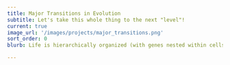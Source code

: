 ```yaml
---
title: Major Transitions in Evolution
subtitle: Let's take this whole thing to the next "level"!
current: true
image_url: '/images/projects/major_transitions.png'
sort_order: 0
blurb: Life is hierarchically organized (with genes nested within cells nested within multicellular organisms nested within societies). This hierarchy itself is a derived state; all higher levels evolved from lower levels. We study how new levels of the biological hierarchy evolve and how these evolutionary transitions are stabilized once a new level is formed. Using the evolution of multicellularity as an example, we hypothesized that conflicts among the levels of selection could serve as fuel for the evolution of individuality (Rainey and Kerr, 2010). We also explored the conditions that favor the evolution of division of labor between cells within a multicellular organism (Goldsby et al, 2012; Goldsby et al, 2014; Libby et al, 2014). We find that mutations that increase the fitness of nascent multicellular organisms may have deleterious effects outside of the group context, leading to increased interdependence and the loss of cellular autonomy (Hammerschmidt et al, 2014; Libby et al, 2016). We are also exploring how host-symbiont interdependencies could lead to transitions in individuality in mutualistic symbioses (Estrela et al, 2016).

---
```

